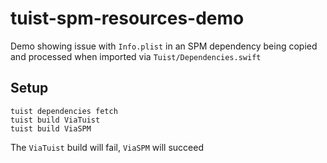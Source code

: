 # tuist-spm-resources-demo

Demo showing issue with `Info.plist` in an SPM dependency being copied and processed when imported via `Tuist/Dependencies.swift`

## Setup

```
tuist dependencies fetch
tuist build ViaTuist
tuist build ViaSPM
```

The `ViaTuist` build will fail, `ViaSPM` will succeed 

